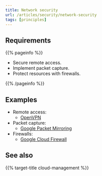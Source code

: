 ```yaml
---
title: Network security
url: /articles/security/network-security
tags: [principles]
---
```


## Requirements

{{% pageinfo %}}

* Secure remote access.
* Implement packet capture.
* Protect resources with firewalls.

{{% /pageinfo %}}

## Examples

* Remote access:
  * [OpenVPN](https://openvpn.net/)
* Packet capture:
  * [Google Packet Mirroring](https://cloud.google.com/vpc/docs/packet-mirroring)
* Firewalls:
  * [Google Cloud Firewall](https://cloud.google.com/security/products/firewall)

## See also

{{% target-title cloud-management %}}
